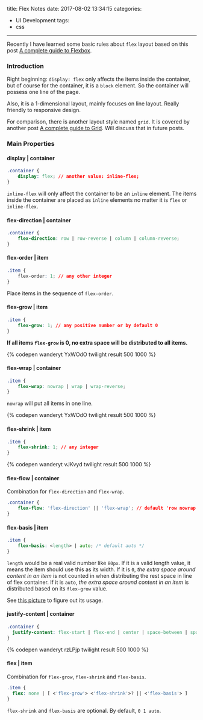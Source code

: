 title: Flex Notes
date: 2017-08-02 13:34:15
categories:
- UI Development
tags:
- css
---

Recently I have learned some basic rules about `flex` layout based on this post [A complete guide to Flexbox](https://css-tricks.com/snippets/css/a-guide-to-flexbox/).

### Introduction

Right beginning: `display: flex` only affects the items inside the container, but of course for the container, it is a `block` element. So the container will possess one line of the page.

Also, it is a 1-dimensional layout, mainly focuses on line layout. Really friendly to responsive design.

For comparison, there is another layout style named `grid`. It is covered by another post [A complete guide to Grid](https://css-tricks.com/snippets/css/complete-guide-grid/). Will discuss that in future posts.

### Main Properties

#### display | container

```css
.container {
    display: flex; // another value: inline-flex;
}
```

`inline-flex` will only affect the container to be an `inline` element. The items inside the container are placed as `inline` elements no matter it is `flex` or `inline-flex`.

#### flex-direction | container

```css
.container {
    flex-direction: row | row-reverse | column | column-reverse;
}
```

#### flex-order | item

```css
.item {
    flex-order: 1; // any other integer
}
```

Place items in the sequence of `flex-order`.

#### flex-grow | item

```css
.item {
    flex-grow: 1; // any positive number or by default 0
}
```

**If all items `flex-grow` is 0, no extra space will be distributed to all items.**

{% codepen wanderyt YxWOdO twilight result 500 1000 %}

#### flex-wrap | container

```css
.item {
    flex-wrap: nowrap | wrap | wrap-reverse;
}
```

`nowrap` will put all items in one line.

{% codepen wanderyt YxWOdO twilight result 500 1000 %}

#### flex-shrink | item

```css
.item {
    flex-shrink: 1; // any integer
}
```

{% codepen wanderyt vJKvyd twilight result 500 1000 %}

#### flex-flow | container

Combination for `flex-direction` and `flex-wrap`.

```css
.container {
    flex-flow: 'flex-direction' || 'flex-wrap'; // default 'row nowrap'
}
```

#### flex-basis | item

```css
.item {
    flex-basis: <length> | auto; /* default auto */
}
```

`length` would be a real valid number like `80px`.
If it is a valid length value, it means the item should use this as its width.
If it is `0`, *the extra space around content in an item* is not counted in when distributing the rest space in line of flex container.
If it is `auto`, *the extra space around content in an item* is distributed based on its `flex-grow` value.

See [this picture](https://www.w3.org/TR/css-flexbox-1/images/rel-vs-abs-flex.svg) to figure out its usage.

#### justify-content | container

```css
.container {
  justify-content: flex-start | flex-end | center | space-between | space-around | space-evenly;
}
```

{% codepen wanderyt rzLPjp twilight result 500 1000 %}

#### flex | item

Combination for `flex-grow`, `flex-shrink` and `flex-basis`.

```css
.item {
  flex: none | [ <'flex-grow'> <'flex-shrink'>? || <'flex-basis'> ]
}
```

`flex-shrink` and `flex-basis` are optional. By default, `0 1 auto`.